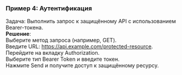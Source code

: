 ### Пример 4: Аутентификация
Задача: Выполнить запрос к защищённому API с использованием Bearer-токена.  
**Решение**:  
Выберите метод запроса (например, GET).  
Введите URL: https://api.example.com/protected-resource.  
Перейдите на вкладку Authorization.  
Выберите тип Bearer Token и введите токен.  
Нажмите Send и получите доступ к защищённому ресурсу.      
